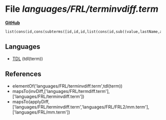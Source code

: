# File _languages/FRL/terminvdiff.term_
**[GitHub](https://github.com/softlang/yas/blob/master/languages/FRL/terminvdiff.term)**
```
list(cons(id,cons(subterms([id,id,id,list(cons(id,sub((value,lastName,atom,one),cons(id,cons(id,nil)))))]),cons(id,nil)))).
```

## Languages
* [TDL](../languages/TDL.md) (tdl(term))

## References
* elementOf('languages/FRL/terminvdiff.term',tdl(term))
* mapsTo(invDiff,['languages/FRL/termdiff.term'],['languages/FRL/terminvdiff.term'])
* mapsTo(applyDiff,['languages/FRL/terminvdiff.term','languages/FRL/FRL2/mm.term'],['languages/FRL/mm.term'])
